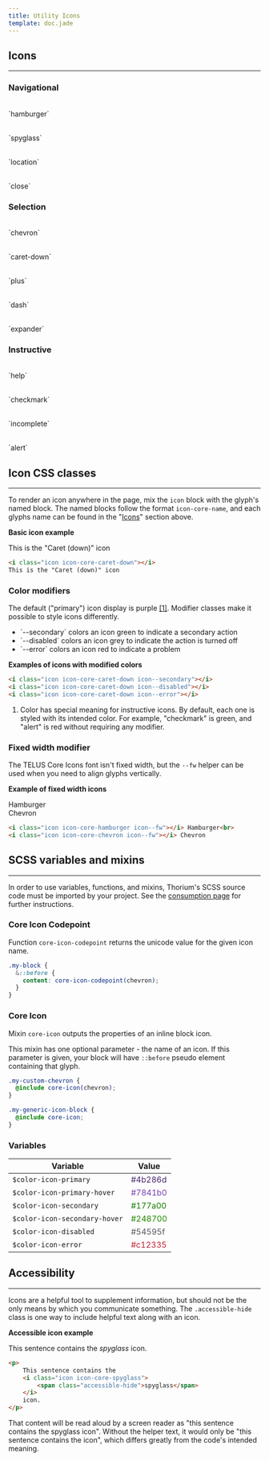 ```yaml
---
title: Utility Icons
template: doc.jade
---
```


## Icons

---

<div class="container">
    <div class="grid-row">
        <div class="medium-4">
            <h3>Navigational</h3>
            <p>
                <i class="icon icon-core-hamburger icon--fw"></i>
                <i class="icon icon-core-hamburger icon--secondary icon--fw"></i>
                <i class="icon icon-core-hamburger icon--disabled icon--fw"></i><br>
                `hamburger`
            </p>
            <p>
                <i class="icon icon-core-spyglass icon--fw"></i>
                <i class="icon icon-core-spyglass icon--secondary icon--fw"></i>
                <i class="icon icon-core-spyglass icon--disabled icon--fw"></i><br>
                `spyglass`
            </p>
            <p>
                <i class="icon icon-core-location icon--fw"></i>
                <i class="icon icon-core-location icon--secondary icon--fw"></i>
                <i class="icon icon-core-location icon--disabled icon--fw"></i><br>
                `location`
            </p>
            <p>
                <i class="icon icon-core-close icon--fw"></i>
                <i class="icon icon-core-close icon--fw icon--secondary"></i>
                <i class="icon icon-core-close icon--fw icon--disabled"></i><br>
                `close`
            </p>
        </div>
        <div class="medium-4">
            <h3>Selection</h3>
            <p>
                <i class="icon icon-core-chevron icon--fw"></i>
                <i class="icon icon-core-chevron icon--fw icon--secondary"></i><br>
                `chevron`
            </p>
            <p>
                <i class="icon icon-core-caret-down icon--fw"></i>
                <i class="icon icon-core-caret-down icon--fw icon--secondary"></i>
                <i class="icon icon-core-caret-down icon--fw icon--disabled"></i>
                <i class="icon icon-core-caret-down icon--fw icon--error"></i><br>
                `caret-down`
            </p>
            <p>
                <i class="icon icon-core-plus icon--fw"></i>
                <i class="icon icon-core-plus icon--fw icon--secondary"></i>
                <i class="icon icon-core-plus icon--fw icon--disabled"></i><br>
                `plus`
            </p>
            <p>
                <i class="icon icon-core-dash icon--fw"></i>
                <i class="icon icon-core-dash icon--fw icon--secondary"></i>
                <i class="icon icon-core-dash icon--fw icon--disabled"></i><br>
                `dash`
            </p>
            <p>
                <i class="icon icon-core-expander icon--fw"></i><br>
                `expander`
            </p>
        </div>
        <div class="medium-4">
            <h3>Instructive</h3>
            <p>
                <i class="icon icon-core-help icon--fw"></i><br>
                `help`
            </p>
            <p>
                <i class="icon icon-core-checkmark icon--fw"></i><br>
                `checkmark`
            </p>
            <p>
                <i class="icon icon-core-incomplete icon--fw"></i><br>
                `incomplete`
            </p>
            <p>
                <i class="icon icon-core-alert icon--fw"></i><br>
                `alert`
            </p>
        </div>
    </div>
</div>

## Icon CSS classes

---

To render an icon anywhere in the page, mix the `icon` block with the glyph's named block. The named blocks follow the format `icon-core-name`, and each glyphs name can be found in the "[Icons](#icons)" section above.

**Basic icon example**

<p>
    <i class="icon icon-core-caret-down"></i>
    This is the "Caret (down)" icon
</p>

```html
<i class="icon icon-core-caret-down"></i>
This is the "Caret (down)" icon
```

### Color modifiers

The default ("primary") icon display is purple [[1]](#color-footnote). Modifier classes make it possible to style icons differently.

<ul class="list list--bulleted">
    <li class="list__item">
        `--secondary` colors an icon green to indicate a secondary action
    </li>
    <li class="list__item">
        `--disabled` colors an icon grey to indicate the action is turned off
    </li>
    <li class="list__item">
        `--error` colors an icon red to indicate a problem
    </li>
</ul>

**Examples of icons with modified colors**

<p>
    <i class="icon icon-core-caret-down icon--secondary"></i>
    <i class="icon icon-core-caret-down icon--disabled"></i>
    <i class="icon icon-core-caret-down icon--error"></i>
</p>

```html
<i class="icon icon-core-caret-down icon--secondary"></i>
<i class="icon icon-core-caret-down icon--disabled"></i>
<i class="icon icon-core-caret-down icon--error"></i>
```

<ol class="list list--numbered list--small">
    <li class="list__item" id="color-footnote">
        Color has special meaning for instructive icons.
        By default, each one is styled with its intended color.
        For example, "checkmark" is green, and "alert" is red without requiring any modifier.
    </li>
</ol>

### Fixed width modifier

The TELUS Core Icons font isn't fixed width, but the `--fw` helper can be used when you need to align glyphs vertically.

**Example of fixed width icons**

<p>
    <i class="icon icon-core-hamburger icon--fw"></i> Hamburger<br>
    <i class="icon icon-core-chevron icon--fw"></i> Chevron
</p>

```html
<i class="icon icon-core-hamburger icon--fw"></i> Hamburger<br>
<i class="icon icon-core-chevron icon--fw"></i> Chevron
```

## SCSS variables and mixins

---

In order to use variables, functions, and mixins, Thorium's SCSS source code must be imported by your project. See the [consumption page](http://localhost:8080/5-Governance/1-consumption.html) for further instructions.

### Core Icon Codepoint

Function `core-icon-codepoint` returns the unicode value for the given icon name.

```scss
.my-block {
  &::before {
    content: core-icon-codepoint(chevron);
  }
}
```

### Core Icon

Mixin `core-icon` outputs the properties of an inline block icon.

This mixin has one optional parameter - the name of an icon. If this parameter is given, your block will have `::before` pseudo element containing that glyph.

```scss
.my-custom-chevron {
  @include core-icon(chevron);
}

.my-generic-icon-block {
  @include core-icon;
}
```

### Variables

Variable | Value
--- | ---
`$color-icon-primary` | <span style="color:#4b286d;">#4b286d</span>
`$color-icon-primary-hover` | <span style="color:#7841b0;">#7841b0</span>
`$color-icon-secondary` | <span style="color: #177a00;">#177a00</span>
`$color-icon-secondary-hover` | <span style="color: #248700;">#248700</span>
`$color-icon-disabled` | <span style="color: #54595f;">#54595f</span>
`$color-icon-error` | <span style="color: #c12335;">#c12335</span>

## Accessibility

---

Icons are a helpful tool to supplement information, but should not be the only means by which you communicate something. The `.accessible-hide` class is one way to include helpful text along with an icon.

**Accessible icon example**

<p>
    This sentence contains the
    <i class="icon icon-core-spyglass">
        <span class="accessible-hide">spyglass</span>
    </i>
    icon.
</p>

```html
<p>
    This sentence contains the
    <i class="icon icon-core-spyglass">
        <span class="accessible-hide">spyglass</span>
    </i>
    icon.
</p>
```

That content will be read aloud by a screen reader as "this sentence contains the spyglass icon". Without the helper text, it would only be "this sentence contains the icon", which differs greatly from the code's intended meaning.